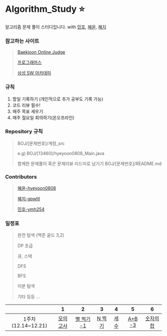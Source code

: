 # Algorithm_Study :star:
알고리즘 문제 풀이 스터디입니다.
with [민호](https://github.com/ymh254), [혜윤](http://github.com/hyeyoon0808), [혜지](https://github.com/gpwltl)

### 참고하는 사이트

> [Baekjoon Online Judge](https://www.acmicpc.net/)
>
> [프로그래머스](https://programmers.co.kr/)
>
> [삼성 SW 아카데미](https://swexpertacademy.com/)


### 규칙

1. 할일 기록하기 (개인적으로 추가 공부도 기록 가능)
2. 코드 리뷰 필수!
3. 매주 목표 세우기
4. 매주 월요일 회의하기(온오프라인)


### Repository 규칙

>  BOJ/[문제번호]/계정_src
>
> e.g) BOJ/[13460]/hyeyoon0808_Main.java
>
> 함께한 문제풀이 혹은 문제리뷰 리드미로 남기기
> BOJ/[문제번호]/README.md


### Contributors

> [혜윤-hyeyoon0808](http://github.com/hyeyoon0808)
>
> [혜지-gpwltl](https://github.com/gpwltl)
>
> [민호-ymh254](https://github.com/ymh254)



### 일정표

> 완전 탐색 (백준 골드 3,2)
>
> DP 초급
>
> 큐, 스택
>
> DFS
>
> BFS
>
> 이분 탐색
>
> 기타 등등 ...



|                     |                              1                               |                              2                               |                              3                               |                              4                               |                              5                               |                              6                               |
| :-----------------: | :----------------------------------------------------------: | :----------------------------------------------------------: | :----------------------------------------------------------: | :----------------------------------------------------------: | :----------------------------------------------------------: | :----------------------------------------------------------: |
| 1주차(12.14~12.21)  |     [모의고사](https://programmers.co.kr/learn/courses/30/lessons/42840)     |     [별 찍기 -1](https://www.acmicpc.net/problem/2438)     |          [N 찍기](https://www.acmicpc.net/problem/2741)          |      [세 수](https://www.acmicpc.net/problem/10817)      |    [A+B -3](https://www.acmicpc.net/problem/10950)    |    [숫자의 합](https://www.acmicpc.net/problem/11720)    |


